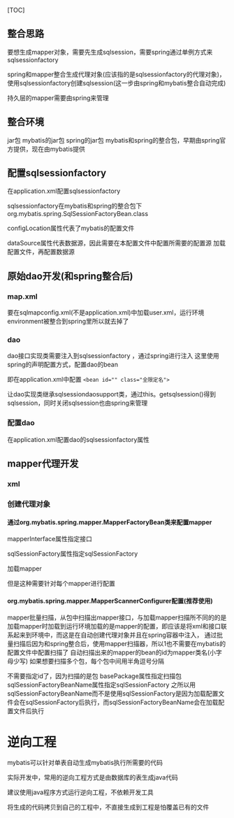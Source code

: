 [TOC]

## 整合思路

要想生成mapper对象，需要先生成sqlsession，需要spring通过单例方式来sqlsessionfactory

spring和mapper整合生成代理对象(应该指的是sqlsessionfactory的代理对象)，使用sqlsessionfactory创建sqlsession(这一步由spring和mybatis整合自动完成)

持久层的mapper需要由spring来管理

## 整合环境

jar包
mybatis的jar包
spring的jar包
mybatis和spring的整合包，早期由spring官方提供，现在由mybatis提供

## 配置sqlsessionfactory

在application.xml配置sqlsessionfactory

sqlsessionfactory在mybatis和spring的整合包下org.mybatis.spring.SqlSessionFactoryBean.class

configLocation属性代表了mybatis的配置文件

dataSource属性代表数据源，因此需要在本配置文件中配置所需要的配置源
	加载配置文件，再配置数据源

## 原始dao开发(和spring整合后)

### map.xml

要在sqlmapconfig.xml(不是application.xml)中加载user.xml，运行环境environment被整合到spring里所以就去掉了

### dao

dao接口实现类需要注入到sqlsessionfactory ，通过spring进行注入
这里使用spring的声明配置方式，配置dao的bean

即在application.xml中配置
`<bean id="" class="全限定名">`

让dao实现类继承sqlsessiondaosupport类，通过this。getsqlsession()得到sqlsession，同时关闭sqlsession也由spring来管理

### 配置dao

在application.xml配置dao的sqlsessionfactory属性

## mapper代理开发

### xml

### 创建代理对象

#### 通过org.mybatis.spring.mapper.MapperFactoryBean类来配置mapper

mapperInterface属性指定接口

sqlSessionFactory属性指定sqlSessionFactory

加载mapper

但是这种需要针对每个mapper进行配置 


#### org.mybatis.spring.mapper.MapperScannerConfigurer配置(推荐使用)



mapper批量扫描，从包中扫描出mapper接口，与加载mapper扫描所不同的的是加载mapper时加载到运行环境加载的是mapper的配置，即应该是将xml和接口联系起来到环境中，而这是在自动创建代理对象并且在spring容器中注入，
通过批量扫描后因为和spring整合后，使用mapper扫描器，所以1也不需要在mybatis的配置文件中配置扫描了
自动扫描出来的mapper的bean的id为mapper类名(小字母少写)
如果想要扫描多个包，每个包中间用半角逗号分隔

不需要指定id了，因为扫描的是包
basePackage属性指定扫描包
sqlSessionFactoryBeanName属性指定sqlSessionFactory
之所以用sqlSessionFactoryBeanName而不是使用sqlSessionFactory是因为加载配置文件会在sqlSessionFactory后执行，而sqlSessionFactoryBeanName会在加载配置文件后执行

# 逆向工程

mybatis可以针对单表自动生成mybatis执行所需要的代码

实际开发中，常用的逆向工程方式是由数据库的表生成java代码

建议使用java程序方式运行逆向工程，不依赖开发工具

将生成的代码拷贝到自己的工程中，不直接生成到工程是怕覆盖已有的文件











